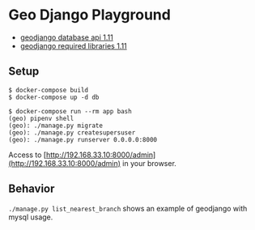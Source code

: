 # Geo Django Playground

- [geodjango database api 1.11](https://docs.djangoproject.com/en/1.11/ref/contrib/gis/db-api/#compatibility-tables)
- [geodjango required libraries 1.11](https://docs.djangoproject.com/en/1.11/ref/contrib/gis/install/geolibs/)

## Setup

```
$ docker-compose build
$ docker-compose up -d db
```

```
$ docker-compose run --rm app bash
(geo) pipenv shell
(geo): ./manage.py migrate
(geo): ./manage.py createsupersuser
(geo): ./manage.py runserver 0.0.0.0:8000
```

Access to [http://192.168.33.10:8000/admin](http://192.168.33.10:8000/admin) in your browser.


## Behavior

`./manage.py list_nearest_branch` shows an example of geodjango with mysql usage.
